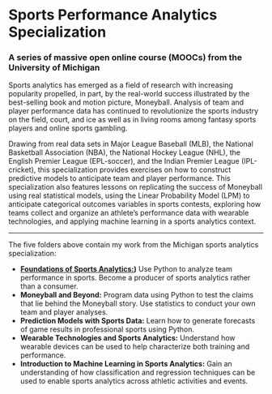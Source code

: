 # Sports Performance Analytics Specialization
### A series of massive open online course (MOOCs) from the University of Michigan

Sports analytics has emerged as a field of research with increasing popularity propelled, in part, by the real-world success illustrated by the best-selling book and motion picture, Moneyball. Analysis of team and player performance data has continued to revolutionize the sports industry on the field, court, and ice as well as in living rooms among fantasy sports players and online sports gambling.

Drawing from real data sets in Major League Baseball (MLB), the National Basketball Association (NBA), the National Hockey League (NHL), the English Premier League (EPL-soccer), and the Indian Premier League (IPL-cricket), this specialization provides exercises on how to construct predictive models to anticipate team and player performance. This specialization also features lessons on replicating the success of Moneyball using real statistical models, using the Linear Probability Model (LPM) to anticipate categorical outcomes variables in sports contests, exploring how teams collect and organize an athlete’s performance data with wearable technologies, and applying machine learning in a sports analytics context.

---

The five folders above contain my work from the Michigan sports analytics specialization:
- **[Foundations of Sports Analytics:](http://github.com/sknadler/umich-sports-analytics/tree/main/1.%20Foundations%20of%20Sports%20Analytics))** Use Python to analyze team performance in sports. Become a producer of sports analytics rather than a consumer.
- **Moneyball and Beyond:** Program data using Python to test the claims that lie behind the Moneyball story. Use statistics to conduct your own team and player analyses.
- **Prediction Models with Sports Data:** Learn how to generate forecasts of game results in professional sports using Python.
- **Wearable Technologies and Sports Analytics:** Understand how wearable devices can be used to help characterize both training and performance.
- **Introduction to Machine Learning in Sports Analytics:** Gain an understanding of how classification and regression techniques can be used to enable sports analytics across athletic activities and events.
